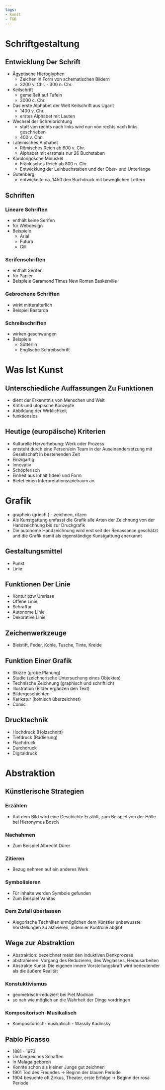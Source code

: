 ```yaml
---
tags:
- Kunst
- FGB
---
```


# Schriftgestaltung

## Entwicklung Der Schrift

- Ägyptische Hieroglyphen
	- Zeichen in Form von schematischen Bildern
	- 3200 v. Chr. - 300 n. Chr.
- Keilschrift
	- gemeißelt auf Tafeln
	- 3000 c. Chr.
- Das erste Alphabet der Welt Keilschrift aus Ugarit
	- 1400 v. Chr.
	- erstes Alphabet mit Lauten
- Wechsel der Schreibrichtung
	- statt von rechts nach links wird nun von rechts nach links geschrieben
	- 400 v. Chr.
- Lateinisches Alphabet
	- Römisches Reich ab 600 v. Chr.
	- Alphabet mit erstmals nur 26 Buchstaben
- Karolongosche Minuskel
	- Fränkisches Reich ab 800 n. Chr.
	- Entwicklung der Leinbuchstaben und der Ober- und Unterlänge
- Gutenberg
	- entwickelte ca. 1450 den Buchdruck mit beweglichen Lettern

## Schriften

### Lineare Schriften

- enthält keine Serifen
- für Webdesign
- Beispiele
	- Arial
	- Futura
	- Gill

### Serifenschriften

- enthält Serifen
- für Papier
- Beispiele
	Garamond
	Times New Roman
	Baskerville

### Gebrochene Schriften

- wirkt mitteralterlich
- Beispiel
	Bastarda

### Schreibschriften

- wirken geschwungen
- Beispiele
	- Sütterlin
	- Englische Schreibschrift

# Was Ist Kunst

## Unterschiedliche Auffassungen Zu Funktionen

- dient der Erkenntnis von Menschen und Welt
- Kritik und utopische Konzepte
- Abbildung der Wirklichkeit
- funktionslos

## Heutige (europäische) Kriterien

- Kulturelle Hervorhebung: Werk oder Prozess
- entsteht durch eine Person/ein Team in der Auseinandersetzung mit Gesellschaft in bestehenden Zeit
- Einzigartig
- Innovativ
- Schöpferisch
- Einheit aus Inhalt (Idee) und Form
- Bietet einen Interpretationsspielraum an

# Grafik

- graphein (griech.) - zeichnen, ritzen
- Als Kunstgattung umfasst die Grafik alle Arten der Zeichnung von der Handzeichnung bis zur Druckgrafik
- Die autonome Handzeichnung wird erst seit der Renassance geschätzt und die Grafik damit als eigenständige Kunstgattung anerkannt

## Gestaltungsmittel

- Punkt
- Linie

## Funktionen Der Linie

- Kontur bzw Umrisse
- Offene Linie
- Schraffur
- Autonome Linie
- Dekorative Linie

## Zeichenwerkzeuge

- Bleistift, Feder, Kohle, Tusche, Tinte, Kreide

## Funktion Einer Grafik

- Skizze (grobe Planung)
- Studie (zeichnerische Untersuchung eines Objektes)
- Technische Zeichnung (graphisch und schriftlich)
- Illustration (Bilder ergänzen den Text)
- Bildergeschichten
- Karikatur (komisch überzeichnet)
- Comic

## Drucktechnik

- Hochdruck (Holzschnitt)
- Tiefdruck (Radierung)
- Flachdruck
- Durchdruck
- Digitaldruck

# Abstraktion

## Künstlerische Strategien

### Erzählen

-  Auf dem Bild wird eine Geschichte Erzählt, zum Beispiel von der Hölle bei Hieronymus Bosch

### Nachahmen

- Zum Beispiel Albrecht Dürer

### Zitieren

- Bezug nehmen auf ein anderes Werk

### Symbolisieren

- Für Inhalte werden Symbole gefunden
- Zum Beispiel Vanitas

### Dem Zufall überlassen

- Alegorische Techniken ermöglichen dem Künstler unbewusste Vorstellungen zu aktivieren, indem er Kontrolle abgibt.

## Wege zur Abstraktion

- Abstraktion: bezeichnet meist den induktiven Denkprozess
- abstrahieren: Vorgang des Reduzieren, des Weglasses, Herausarbeiten
- Abstrakte Kunst: Die eigenen innere Vorstellungskraft wird bedeutender als die äußere Realität

### Konstuktivismus

- geometrisch-reduziert bei Piet Modrian
- so nah wie möglich an die Wahrheit der Dinge vordringen

### Kompositorisch-Musikalisch

- Kompositorisch-musikalisch - Wassily Kadinsky

## Pablo Picasso

- 1881 - 1973
- Umfangreiches Schaffen
- in Malaga geboren
- Konnte schon als kleiner Junge gut zeichnen
- 1901 Tod des Freundes → Beginn der blauen Periode
- 1904 besuchte oft Zirkus, Theater, erste Erfolge → Beginn der rosa Periode